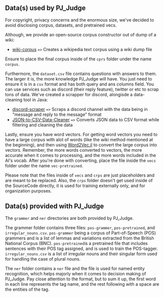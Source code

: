 ## Data(s) used by PJ_Judge

For copyright, privacy concerns and the enormous size, we've decided to avoid disclosing corpus, datasets, and pretrained vecs. 

Although, we provide an open-source corpus constructor out of dump of a wiki:
- [wiki-corpus](https://github.com/PJ-Duo/wiki-corpus) `=>` Creates a wikipedia text corpus using a wiki dump file

Ensure to place the final corpus inside of the `cprs` folder under the name `corpus`.

Furthermore, the `dataset.csv` file contains questions with answers to them. The larger it is, the more knowledge PJ_Judge will have. You just need to ensure it is in a `csv` format and has both query and ans columns field. You can use services such as discord (their reply feature), twitter or etc to scrap tons of data. We've created a scrapper for discord, alongisde a data-cleaning tool in Java:
- [discord-scraper](https://github.com/PJ-Duo/discord-scraper) `=>` Scraps a discord channel with the data being in "message and reply to the message" format
- [JSON-to-CSV-Data-Cleaner](https://github.com/PJ-Duo/JSON-to-CSV-Data-Cleaner) `=>` Converts JSON data to CSV format while filtering and cleaning the data

Lastly, ensure you have word vectors. For getting word vectors you need to have a large corpus with alot of words (like the wiki method mentioned at the beginning), and then using [Word2Vec.jl](https://github.com/JuliaText/Word2Vec.jl) to convert the large corpus into vectors. Remember, the more words converted to vectors, the more accurate when it comes to processing, and the more words included in the AI's vocab. After you're done with converting, place the file inside the `vecs` folder under the name `vec-pretrained`.


Please note that the files inside of `vecs` and `crps` are just placeholders and are meant to be replaced. Also, the `crps` folder doesn't get used inside of the SourceCode directly, it is used for training externally only, and for organization purposes.


## Data(s) provided with PJ_Judge

The `grammer` and `ner` directories are both provided by PJ_Judge. 

The grammer folder contains three files: `pos-grammer`, `pos-pretrained`, and `irregular_nouns.csv`. `pos-grammer` being a corpus of Part-of-Speech (POS) grammers and is a list of lemmas and variations extracted from the British National Corpus (BNC). `pos-pretrained`is a pretrained file that includes sentences with their POS tag assigned, and is used to train the POS-tagger. `irregular_nouns.csv` is a list of irregular nouns and their singular form used for handling the case of plural nouns.

The `ner` folder contains a `ner` file and the file is used for named entity recognition, which helps majorly when it comes to decision making of PJ_Judge. Pay close attention to the format, but to sum it up, the first word in each line represents the tag name, and the rest following with a space are the entities of the tag. 


